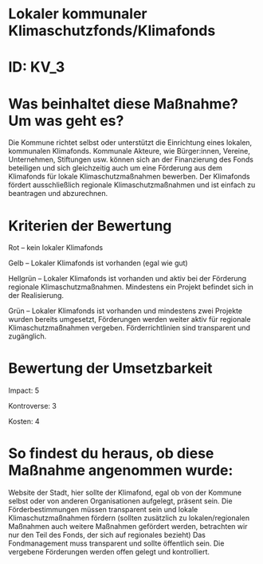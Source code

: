 # Lokaler kommunaler Klimaschutzfonds/Klimafonds
# ID: KV_3
# Was beinhaltet diese Maßnahme? Um was geht es?

Die Kommune richtet selbst oder unterstützt die Einrichtung eines lokalen, kommunalen Klimafonds. Kommunale Akteure, wie Bürger:innen, Vereine, Unternehmen, Stiftungen usw. können sich an der Finanzierung des Fonds beteiligen und sich gleichzeitig auch um eine Förderung aus dem Klimafonds für lokale Klimaschutzmaßnahmen bewerben. Der Klimafonds fördert ausschließlich regionale Klimaschutzmaßnahmen und ist einfach zu beantragen und abzurechnen.

# Kriterien der Bewertung

Rot – kein lokaler Klimafonds    

Gelb – Lokaler Klimafonds ist vorhanden (egal wie gut)    

Hellgrün – Lokaler Klimafonds ist vorhanden und aktiv bei der Förderung regionale Klimaschutzmaßnahmen. Mindestens ein Projekt befindet sich in der Realisierung.    

Grün – Lokaler Klimafonds ist vorhanden und mindestens zwei Projekte wurden bereits umgesetzt, Förderungen werden weiter aktiv für regionale Klimaschutzmaßnahmen vergeben. Förderrichtlinien sind transparent und zugänglich. 

# Bewertung der Umsetzbarkeit

Impact: 5

Kontroverse: 3

Kosten: 4

# So findest du heraus, ob diese Maßnahme angenommen wurde:
Website der Stadt, hier sollte der Klimafond, egal ob von der Kommune selbst oder von anderen Organisationen aufgelegt, präsent sein. Die Förderbestimmungen müssen transparent sein und lokale Klimaschutzmaßnahmen fördern (sollten zusätzlich zu lokalen/regionalen Maßnahmen auch weitere Maßnahmen gefördert werden, betrachten wir nur den Teil des Fonds, der sich auf regionales bezieht) Das Fondmanagement muss transparent und sollte öffentlich sein. Die vergebene Förderungen werden offen gelegt und kontrolliert.
